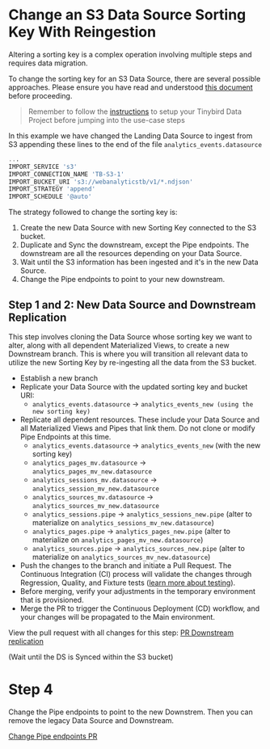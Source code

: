 # Change an S3 Data Source Sorting Key With Reingestion

Altering a sorting key is a complex operation involving multiple steps and requires data migration.

To change the sorting key for an S3 Data Source, there are several possible approaches. Please ensure you have read and understood [this document](../S3_changing_landing_datasource.md) before proceeding.

> Remember to follow the [instructions](../README.md) to setup your Tinybird Data Project before jumping into the use-case steps

In this example we have changed the Landing Data Source to ingest from S3 appending these lines to the end of the file `analytics_events.datasource`

```sql
... 
IMPORT_SERVICE 's3'
IMPORT_CONNECTION_NAME 'TB-S3-1'
IMPORT_BUCKET_URI 's3://webanalyticstb/v1/*.ndjson'
IMPORT_STRATEGY 'append'
IMPORT_SCHEDULE '@auto'
```

The strategy followed to change the sorting key is:
1. Create the new Data Source with new Sorting Key connected to the S3 bucket. 
2. Duplicate and Sync the downstream, except the Pipe endpoints. The downstream are all the resources depending on your Data Source.
3. Wait until the S3 information has been ingested and it's in the new Data Source.
4. Change the Pipe endpoints to point to your new downstream.

## Step 1 and 2: New Data Source and Downstream Replication
This step involves cloning the Data Source whose sorting key we want to alter, along with all dependent Materialized Views, to create a new Downstream branch. This is where you will transition all relevant data to utilize the new Sorting Key by re-ingesting all the data from the S3 bucket.

- Establish a new branch
- Replicate your Data Source with the updated sorting key and bucket URI:
  - `analytics_events.datasource` -> `analytics_events_new (using the new sorting key)`
- Replicate all dependent resources. These include your Data Source and all Materialized Views and Pipes that link them. Do not clone or modify Pipe Endpoints at this time.
  - `analytics_events.datasource` -> `analytics_events_new` (with the new sorting key)
  - `analytics_pages_mv.datasource` -> `analytics_pages_mv_new.datasource`
  - `analytics_sessions_mv.datasource` -> `analytics_session_mv_new.datasource`
  - `analytics_sources_mv.datasource` -> `analytics_sources_mv_new.datasource`
  - `analytics_sessions.pipe` -> `analytics_sessions_new.pipe` (alter to materialize on `analytics_sessions_mv_new.datasource`)
  - `analytics_pages.pipe` -> `analytics_pages_new.pipe` (alter to materialize on `analytics_pages_mv_new.datasource`)
  - `analytics_sources.pipe` -> `analytics_sources_new.pipe` (alter to materialize on `analytics_sources_mv_new.datasource`)
- Push the changes to the branch and initiate a Pull Request. The Continuous Integration (CI) process will validate the changes through Regression, Quality, and Fixture tests ([learn more about testing](https://versions.tinybird.co/docs/version-control/implementing-test-strategies.html)). 
- Before merging, verify your adjustments in the temporary environment that is provisioned.
- Merge the PR to trigger the Continuous Deployment (CD) workflow, and your changes will be propagated to the Main environment.

View the pull request with all changes for this step: [PR Downstream replication](https://github.com/tinybirdco/use-case-examples/pull/97)

(Wait until the DS is Synced within the S3 bucket)

# Step 4

Change the Pipe endpoints to point to the new Downstrem. Then you can remove the legacy Data Source and Downstream.

[Change Pipe endpoints PR](https://github.com/tinybirdco/use-case-examples/pull/98)